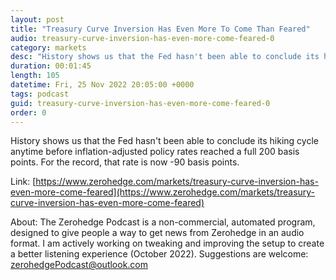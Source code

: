 ```yaml
---
layout: post
title: "Treasury Curve Inversion Has Even More To Come Than Feared"
audio: treasury-curve-inversion-has-even-more-come-feared-0
category: markets
desc: "History shows us that the Fed hasn't been able to conclude its hiking cycle anytime before inflation-adjusted policy rates reached a full 200 basis points. For the record, that rate is now -90 basis points."
duration: 00:01:45
length: 105
datetime: Fri, 25 Nov 2022 20:05:00 +0000
tags: podcast
guid: treasury-curve-inversion-has-even-more-come-feared-0
order: 0
---
```

History shows us that the Fed hasn't been able to conclude its hiking cycle anytime before inflation-adjusted policy rates reached a full 200 basis points. For the record, that rate is now -90 basis points.

Link: [https://www.zerohedge.com/markets/treasury-curve-inversion-has-even-more-come-feared](https://www.zerohedge.com/markets/treasury-curve-inversion-has-even-more-come-feared)

About: The Zerohedge Podcast is a non-commercial, automated program, designed to give people a way to get news from Zerohedge in an audio format.  I am actively working on tweaking and improving the setup to create a better listening experience (October 2022).  Suggestions are welcome: [zerohedgePodcast@outlook.com](mailto:zerohedgePodcast@outlook.com)